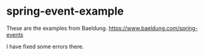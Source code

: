 # spring-event-example

These are the examples from Baeldung.
https://www.baeldung.com/spring-events

I have fixed some errors there.